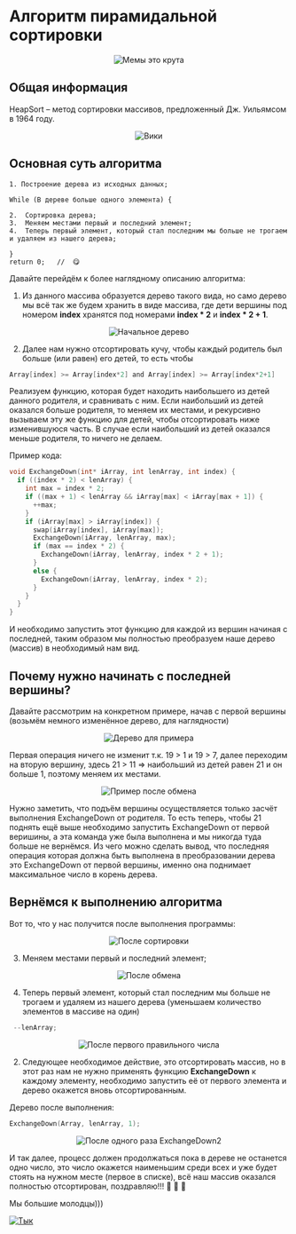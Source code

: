 # Алгоритм пирамидальной сортировки

<p align="center">
<img src="images/Мем.png" alt="Мемы это крута" title="Мемы это крута">
</p>

## Общая информация

HeapSort – метод сортировки массивов, предложенный Дж. Уильямсом в 1964 году. 
<p align="center">
<img src="images/Вики.png" alt="Вики" title="Вики">
</p>

## Основная суть алгоритма
```
1. Построение дерева из исходных данных;

While (В дереве больше одного элемента) {

2.  Сортировка дерева;
3.  Меняем местами первый и последний элемент;
4.  Теперь первый элемент, который стал последним мы больше не трогаем и удаляем из нашего дерева;

}                                               
return 0;   //  😋
```
Давайте перейдём к более наглядному описанию алгоритма:
1)	Из данного массива образуется дерево такого вида, но само дерево мы всё так же будем хранить в виде массива, где дети вершины под номером **index** хранятся под номерами **index * 2** и **index * 2 + 1**.
<p align="center">
<img src="images/Началный.png" alt="Начальное дерево" title="Начальное дерево">
</p>
 
2)	Далее нам нужно отсортировать кучу, чтобы каждый родитель был больше (или равен) его детей, то есть чтобы
```c
Array[index] >= Array[index*2] and Array[index] >= Array[index*2+1]
```
Реализуем функцию, которая будет находить наибольшего из детей данного родителя, и сравнивать с ним. Если наибольший из детей оказался больше родителя, то меняем их местами, и рекурсивно вызываем эту же функцию для детей, чтобы отсортировать ниже изменившуюся часть. В случае если наибольший из детей оказался меньше родителя, то ничего не делаем.       

Пример кода:
  ```c
  void ExchangeDown(int* iArray, int lenArray, int index) {
    if ((index * 2) < lenArray) {
      int max = index * 2;
      if ((max + 1) < lenArray && iArray[max] < iArray[max + 1]) {
        ++max;
      }
      if (iArray[max] > iArray[index]) {
        swap(iArray[index], iArray[max]);
        ExchangeDown(iArray, lenArray, max);
        if (max == index * 2) {
          ExchangeDown(iArray, lenArray, index * 2 + 1);
        }
        else {
          ExchangeDown(iArray, lenArray, index * 2);
        }
      }
    }
  }
  ```
И необходимо запустить этот функцию для каждой из вершин начиная с последней, таким образом мы полностью преобразуем наше дерево (массив) в необходимый нам вид.              
## Почему нужно начинать с последней вершины?
Давайте рассмотрим на конкретном примере, начав с первой вершины (возьмём немного изменённое дерево, для наглядности)
<p align="center">
<img src="images/Дерево для примера.png" alt="Дерево для примера" title="Дерево для примера">
</p>
Первая операция ничего не изменит т.к. 19 > 1 и 19 > 7, далее переходим на вторую вершину, здесь 21 > 11 => наибольший из детей равен 21 и он больше 1, поэтому меняем их местами.    
</p>
<p align="center">
<img src="images/Пример после обмена.png" alt="Пример после обмена" title="Пример после обмена">
</p>
Нужно заметить, что подъём вершины осуществляется только засчёт выполнения ExchangeDown от родителя. То есть теперь, чтобы 21 поднять ещё выше необходимо запустить ExchangeDown от первой веришины, а эта команда уже была выполнена и мы никогда туда больше не вернёмся. Из чего можно сделать вывод, что последняя операция которая должна быть выполнена в преобразовании дерева это ExchangeDown от первой вершины, именно она поднимает максимальное число в корень дерева.

## Вернёмся к выполнению алгоритма
Вот то, что у нас получится после выполнения программы:

<p align="center">
<img src="images/После сортировки.png" alt="После сортировки" title="После сортировки">
</p>
 
3)	Меняем местами первый и последний элемент;
 
<p align="center">
<img src="images/После обмена.png" alt="После обмена" title="После обмена">
</p>
 
4)	Теперь первый элемент, который стал последним мы больше не трогаем и удаляем из нашего дерева (уменьшаем количество элементов в массиве на один)
```c
 --lenArray;
```
<p align="center">
<img src="images/После первого правильного числа.png" alt="После первого правильного числа" title="После первого правильного числа">
</p>

2) Следующее необходимое действие, это отсортировать массив, но в этот раз нам не нужно применять функцию **ExchangeDown** к каждому элементу, необходимо запустить её от первого элемента и дерево окажется вновь отсортированным.

Дерево после выполнения:
```c
ExchangeDown(Array, lenArray, 1);
```
<p align="center">
<img src="images/После одного раза ExchangeDown.png" alt="После одного раза ExchangeDown2" title="После одного раза ExchangeDown">
</p>

И так далее, процесс должен продолжаться пока в дереве не останется одно число, это число окажется наименьшим среди всех и уже будет стоять на нужном месте (первое в списке), всё наш массив оказался полностью отсортирован, поздравляю!!! 🎉 🎉 🎉

Мы большие молодцы)))

[![Тык](images/Пусто.png)](https://www.youtube.com/watch?v=hQYhdHjP-gM)
